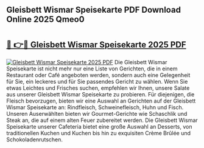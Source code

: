 ## Gleisbett Wismar Speisekarte PDF Download Online 2025 Qmeo0

# <h2><a href="http://gc9dm1.nevu.top/?p=Gleisbett+Wismar+Speisekarte">🔗 👉🔴 Gleisbett Wismar Speisekarte 2025 PDF</a></h2>

[![Gleisbett Wismar Speisekarte 2025 PDF](https://i.imgur.com/dBaPXMq.png)](http://gc9dm1.nevu.top/?p=Gleisbett+Wismar+Speisekarte)
Die Gleisbett Wismar Speisekarte ist nicht mehr nur eine Liste von Gerichten, die in einem Restaurant oder Café angeboten werden, sondern auch eine Gelegenheit für Sie, ein leckeres und für Sie passendes Gericht zu wählen. Wenn Sie etwas Leichtes und Frisches suchen, empfehlen wir Ihnen, unsere Salate aus unserer Gleisbett Wismar Speisekarte zu probieren. Für diejenigen, die Fleisch bevorzugen, bieten wir eine Auswahl an Gerichten auf der Gleisbett Wismar Speisekarte an: Rindfleisch, Schweinefleisch, Huhn und Fisch. Unseren Auserwählten bieten wir Gourmet-Gerichte wie Schaschlik und Steak an, die auf einem alten Feuer zubereitet werden. Die Gleisbett Wismar Speisekarte unserer Cafeteria bietet eine große Auswahl an Desserts, von traditionellen Kuchen und Kuchen bis hin zu exquisiten Crème Brûlée und Schokoladenrutschen.
